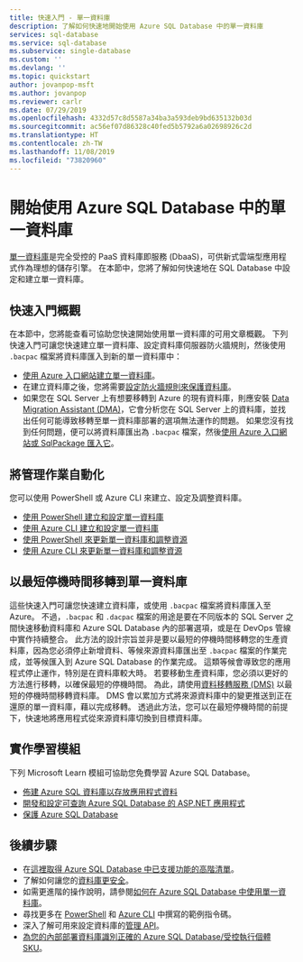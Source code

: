 ```yaml
---
title: 快速入門 - 單一資料庫
description: 了解如何快速地開始使用 Azure SQL Database 中的單一資料庫
services: sql-database
ms.service: sql-database
ms.subservice: single-database
ms.custom: ''
ms.devlang: ''
ms.topic: quickstart
author: jovanpop-msft
ms.author: jovanpop
ms.reviewer: carlr
ms.date: 07/29/2019
ms.openlocfilehash: 4332d57c8d5587a34ba3a593deb9bd635132b03d
ms.sourcegitcommit: ac56ef07d86328c40fed5b5792a6a02698926c2d
ms.translationtype: HT
ms.contentlocale: zh-TW
ms.lasthandoff: 11/08/2019
ms.locfileid: "73820960"
---
```

# <a name="getting-started-with-single-databases-in-azure-sql-database"></a>開始使用 Azure SQL Database 中的單一資料庫

[單一資料庫](sql-database-single-index.yml)是完全受控的 PaaS 資料庫即服務 (DbaaS)，可供新式雲端型應用程式作為理想的儲存引擎。 在本節中，您將了解如何快速地在 SQL Database 中設定和建立單一資料庫。

## <a name="quickstart-overview"></a>快速入門概觀

在本節中，您將能查看可協助您快速開始使用單一資料庫的可用文章概觀。 下列快速入門可讓您快速建立單一資料庫、設定資料庫伺服器防火牆規則，然後使用 `.bacpac` 檔案將資料庫匯入到新的單一資料庫中：

- [使用 Azure 入口網站建立單一資料庫](sql-database-single-database-get-started.md)。
- 在建立資料庫之後，您將需要[設定防火牆規則來保護資料庫](sql-database-server-level-firewall-rule.md)。
- 如果您在 SQL Server 上有想要移轉到 Azure 的現有資料庫，則應安裝 [Data Migration Assistant (DMA)](https://www.microsoft.com/download/details.aspx?id=53595)，它會分析您在 SQL Server 上的資料庫，並找出任何可能導致移轉至單一資料庫部署的選項無法運作的問題。 如果您沒有找到任何問題，便可以將資料庫匯出為 `.bacpac` 檔案，然後[使用 Azure 入口網站或 SqlPackage 匯入它](sql-database-import.md)。

## <a name="automating-management-operations"></a>將管理作業自動化

您可以使用 PowerShell 或 Azure CLI 來建立、設定及調整資料庫。

- [使用 PowerShell 建立和設定單一資料庫](scripts/sql-database-create-and-configure-database-powershell.md)
- [使用 Azure CLI 建立和設定單一資料庫](scripts/sql-database-create-and-configure-database-cli.md)
- [使用 PowerShell 來更新單一資料庫和調整資源](scripts/sql-database-monitor-and-scale-database-powershell.md)
- [使用 Azure CLI 來更新單一資料庫和調整資源](scripts/sql-database-monitor-and-scale-database-cli.md)

## <a name="migrating-to-a-single-database-with-minimal-downtime"></a>以最短停機時間移轉到單一資料庫

這些快速入門可讓您快速建立資料庫，或使用 `.bacpac` 檔案將資料庫匯入至 Azure。 不過，`.bacpac` 和 `.dacpac` 檔案的用途是要在不同版本的 SQL Server 之間快速移動資料庫和 Azure SQL Database 內的部署選項，或是在 DevOps 管線中實作持續整合。 此方法的設計宗旨並非是要以最短的停機時間移轉您的生產資料庫，因為您必須停止新增資料、等候來源資料庫匯出至 `.bacpac` 檔案的作業完成，並等候匯入到 Azure SQL Database 的作業完成。 這類等候會導致您的應用程式停止運作，特別是在資料庫較大時。 若要移動生產資料庫，您必須以更好的方法進行移轉，以確保最短的停機時間。 為此，請使用[資料移轉服務 (DMS)](https://docs.microsoft.com/azure/dms/tutorial-sql-server-to-azure-sql?toc=/azure/sql-database/toc.json) 以最短的停機時間移轉資料庫。 DMS 會以累加方式將來源資料庫中的變更推送到正在還原的單一資料庫，藉以完成移轉。 透過此方法，您可以在最短停機時間的前提下，快速地將應用程式從來源資料庫切換到目標資料庫。

## <a name="hands-on-learning-modules"></a>實作學習模組

下列 Microsoft Learn 模組可協助您免費學習 Azure SQL Database。

- [佈建 Azure SQL 資料庫以存放應用程式資料](https://docs.microsoft.com/learn/modules/provision-azure-sql-db/)
- [開發和設定可查詢 Azure SQL Database 的 ASP.NET 應用程式](https://docs.microsoft.com/learn/modules/develop-app-that-queries-azure-sql/)
- [保護 Azure SQL Database](https://docs.microsoft.com/learn/modules/secure-your-azure-sql-database/)

## <a name="next-steps"></a>後續步驟

- 在[這裡取得 Azure SQL Database 中已支援功能的高階清單](sql-database-features.md)。
- 了解如何讓您的[資料庫更安全](sql-database-security-tutorial.md)。
- 如需更進階的操作說明，請參閱[如何在 Azure SQL Database 中使用單一資料庫](sql-database-howto-single-database.md)。
- 尋找更多在 [PowerShell](sql-database-powershell-samples.md) 和 [Azure CLI](sql-database-cli-samples.md) 中撰寫的範例指令碼。
- 深入了解可用來設定資料庫的[管理 API](sql-database-single-databases-manage.md)。
- [為您的內部部署資料庫識別正確的 Azure SQL Database/受控執行個體 SKU](/sql/dma/dma-sku-recommend-sql-db/)。
